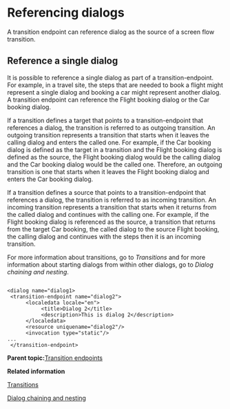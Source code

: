 # Referencing dialogs 

A transition endpoint can reference dialog as the source of a screen flow transition.

## Reference a single dialog

It is possible to reference a single dialog as part of a transition-endpoint. For example, in a travel site, the steps that are needed to book a flight might represent a single dialog and booking a car might represent another dialog. A transition endpoint can reference the Flight booking dialog or the Car booking dialog.

If a transition defines a target that points to a transition-endpoint that references a dialog, the transition is referred to as outgoing transition. An outgoing transition represents a transition that starts when it leaves the calling dialog and enters the called one. For example, if the Car booking dialog is defined as the target in a transition and the Flight booking dialog is defined as the source, the Flight booking dialog would be the calling dialog and the Car booking dialog would be the called one. Therefore, an outgoing transition is one that starts when it leaves the Flight booking dialog and enters the Car booking dialog.

If a transition defines a source that points to a transition-endpoint that references a dialog, the transition is referred to as incoming transition. An incoming transition represents a transition that starts when it returns from the called dialog and continues with the calling one. For example, if the Flight booking dialog is referenced as the source, a transition that returns from the target Car booking, the called dialog to the source Flight booking, the calling dialog and continues with the steps then it is an incoming transition.

For more information about transitions, go to *Transitions* and for more information about starting dialogs from within other dialogs, go to *Dialog chaining and nesting*.

```

<dialog name="dialog1>
 <transition-endpoint name="dialog2">
      <localedata locale="en">
           <title>Dialog 2</title>
           <description>This is dialog 2</description>
      </localedata>
      <resource uniquename="dialog2"/>
      <invocation type="static"/>
...
 </transition-endpoint>
```

**Parent topic:**[Transition endpoints](../screenflow/ref_trnstn_endpnts.md)

**Related information**  


[Transitions](../screenflow/transitions.md)

[Dialog chaining and nesting](../screenflow/dlg_chng_nstng.md)


